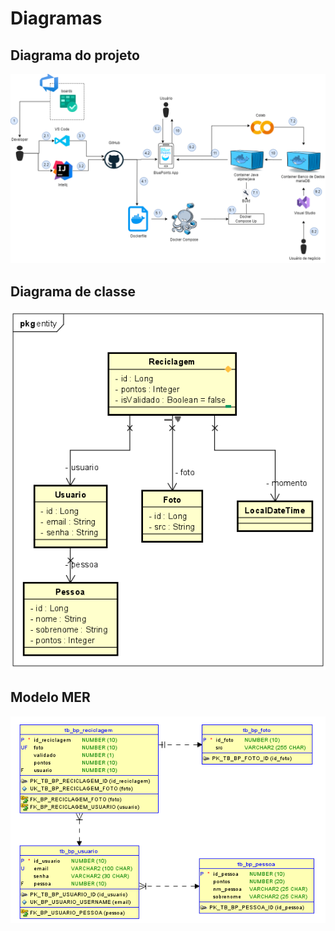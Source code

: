 # Diagramas

## Diagrama do projeto 

![diagrama1.jpg](documentacao%2Fdiagrama%2Fdiagrama-bluepoints.png)

## Diagrama de classe
![diagrama2.jpg](documentacao%2Fdiagrama%2Fdiagrama-de-classe.png)

## Modelo MER
![diagrama3.jpg](documentacao%2Fdiagrama%2Fmodelo-MER.png)


